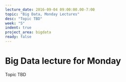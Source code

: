 ```yaml
---
lecture_date: 2016-09-04 09:00:00.00-7:00
topic: "Big Data, Monday Lectures"
desc: "Topic TBD"
week: "5"
indent: true
project_area: bigdata
ready: false
---
```


# Big Data lecture for Monday

Topic TBD

